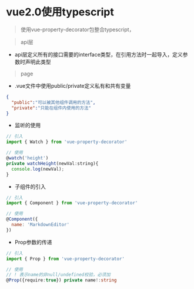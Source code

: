 # vue2.0使用typescript

> 使用vue-property-decorator包整合typescript，

> api层
+ api层定义所有的接口需要的interface类型，在引用方法时一起导入，定义参数时声明此类型


> page
+ .vue文件中使用public/private定义私有和共有变量
```json
{
  "public":"可以被其他组件调用的方法",
  "private":"只能在组件内使用的方法"
}
```
+ 监听的使用
```js
// 引入
import { Watch } from 'vue-property-decorator'

// 使用
@watch('height')
private watchHeight(newVal:string){
  console.log(newVal);
}

```

+ 子组件的引入
```js
// 引入
import { Component } from 'vue-property-decorator'

// 使用
@Component({
  name: 'MarkdownEditor'
})
```


+ Prop参数的传递
```ts
// 引入
import { Prop } from 'vue-property-decorator'

// 使用
// ! 表示name的非null/undefined校验，必须加
@Prop({require:true}) private name!:string
```
